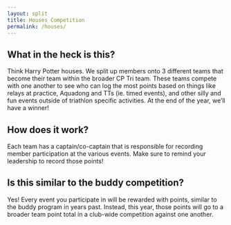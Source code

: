 ```yaml
---
layout: split
title: Houses Competition
permalink: /houses/
---
```



## What in the heck is this?

Think Harry Potter houses. We split up members onto 3 different teams that become their team within the broader CP Tri team. These teams compete with one another to see who can log the most points based on things like relays at practice, Aquadong and TTs (ie. timed events), and other silly and fun events outside of triathlon specific activities. At the end of the year, we’ll have a winner!

## How does it work?

Each team has a captain/co-captain that is responsible for recording member participation at the various events. Make sure to remind your leadership to record those points!

## Is this similar to the buddy competition?

Yes! Every event you participate in will be rewarded with points, similar to the buddy program in years past. Instead, this year, those points will go to a broader team point total in a club-wide competition against one another. 
